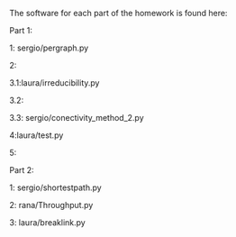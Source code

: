 The software for each part of the homework is found here:

Part 1:

1: sergio/pergraph.py

2:

3.1:laura/irreducibility.py

3.2:

3.3: sergio/conectivity_method_2.py

4:laura/test.py

5:

Part 2:

1: sergio/shortestpath.py

2: rana/Throughput.py

3: laura/breaklink.py
